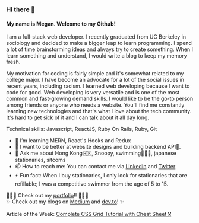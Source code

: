 ### Hi there 👋

#### My name is Megan. Welcome to my Github! 

I am a full-stack web developer. I recently graduated from UC Berkeley in sociology and decided to make a bigger leap to learn programming. I spend a lot of time brainstorming ideas and always try to create something. When I learn something and understand, I would write a blog to keep my memory fresh.

My motivation for coding is fairly simple and it's somewhat related to my college major. I have become an advocate for a lot of the social issues in recent years, including racism. I learned web developing because I want to code for good. Web developing is very versatile and is one of the most common and fast-growing demand skills. I would like to be the go-to person among friends or anyone who needs a website. You'll find me constantly learning new technologies and that's what I love about the tech community. It's hard to get sick of it and I can talk about it all day long.

Technical skills: Javascript, ReactJS, Ruby On Rails, Ruby, Git

- 🌱 I’m learning MERN, React's Hooks and Redux
- 👯 I want to be better at website designs and building backend API🥸.
- 💬 Ask me about Hong Kong🇭🇰, Snoopy, swimming🏊🏻‍♀️, japanese stationaries, sitcoms
- 📫 How to reach me: You can contact me via [LinkedIn](https://www.linkedin.com/in/megan-s-lo/) and [Twitter](https://twitter.com/megmehlol)
- ⚡ Fun fact: When I buy stationaries, I only look for stationaries that are refillable; I was a competitive swimmer from the age of 5 to 15.

👩🏻‍💻 Check out my [portfolio](https://megan-lo.dev)!! 👩🏻‍💻 <br/>
✨ Check out my blogs on [Medium](https://meganslo.medium.com/) and [dev.to](https://dev.to/mehmehmehlol)! ✨

Article of the Week: [Complete CSS Grid Tutorial with Cheat Sheet 🎖️](https://www.freecodecamp.org/news/css-grid-tutorial-with-cheatsheet/)



